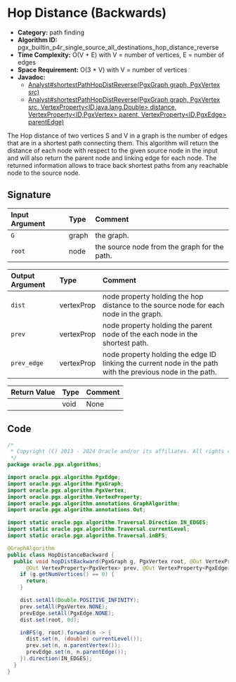 # Hop Distance (Backwards)

- **Category:** path finding
- **Algorithm ID:** pgx_builtin_p4r_single_source_all_destinations_hop_distance_reverse
- **Time Complexity:** O(V + E) with V = number of vertices, E = number of edges
- **Space Requirement:** O(3 * V) with V = number of vertices
- **Javadoc:** 
  - [Analyst#shortestPathHopDistReverse(PgxGraph graph, PgxVertex<ID> src)](https://docs.oracle.com/en/database/oracle/property-graph/24.3/spgjv/oracle/pgx/api/Analyst.html#shortestPathHopDistReverse-oracle.pgx.api.PgxGraph-oracle.pgx.api.PgxVertex-)
  - [Analyst#shortestPathHopDistReverse(PgxGraph graph, PgxVertex<ID> src, VertexProperty<ID,java.lang.Double> distance, VertexProperty<ID,PgxVertex<ID>> parent, VertexProperty<ID,PgxEdge> parentEdge)](https://docs.oracle.com/en/database/oracle/property-graph/24.3/spgjv/oracle/pgx/api/Analyst.html#shortestPathHopDistReverse-oracle.pgx.api.PgxGraph-oracle.pgx.api.PgxVertex-oracle.pgx.api.VertexProperty-oracle.pgx.api.VertexProperty-oracle.pgx.api.VertexProperty-)

The Hop distance of two vertices S and V in a graph is the number of edges that are in a shortest path connecting them. This algorithm will return the distance of each node with respect to the given source node in the input and will also return the parent node and linking edge for each node. The returned information allows to trace back shortest paths from any reachable node to the source node.


## Signature

| Input Argument | Type | Comment |
| :--- | :--- | :--- |
| `G` | graph | the graph. |
| `root` | node | the source node from the graph for the path. |

| Output Argument | Type | Comment |
| :--- | :--- | :--- |
| `dist` | vertexProp<double> | node property holding the hop distance to the source node for each node in the graph. |
| `prev` | vertexProp<node> | node property holding the parent node of the each node in the shortest path. |
| `prev_edge` | vertexProp<edge> | node property holding the edge ID linking the current node in the path with the previous node in the path. |

| Return Value | Type | Comment |
| :--- | :--- | :--- |
| | void | None |

## Code

```java
/*
 * Copyright (C) 2013 - 2024 Oracle and/or its affiliates. All rights reserved.
 */
package oracle.pgx.algorithms;

import oracle.pgx.algorithm.PgxEdge;
import oracle.pgx.algorithm.PgxGraph;
import oracle.pgx.algorithm.PgxVertex;
import oracle.pgx.algorithm.VertexProperty;
import oracle.pgx.algorithm.annotations.GraphAlgorithm;
import oracle.pgx.algorithm.annotations.Out;

import static oracle.pgx.algorithm.Traversal.Direction.IN_EDGES;
import static oracle.pgx.algorithm.Traversal.currentLevel;
import static oracle.pgx.algorithm.Traversal.inBFS;

@GraphAlgorithm
public class HopDistanceBackward {
  public void hopDistBackward(PgxGraph g, PgxVertex root, @Out VertexProperty<Double> dist,
      @Out VertexProperty<PgxVertex> prev, @Out VertexProperty<PgxEdge> prevEdge) {
    if (g.getNumVertices() == 0) {
      return;
    }

    dist.setAll(Double.POSITIVE_INFINITY);
    prev.setAll(PgxVertex.NONE);
    prevEdge.setAll(PgxEdge.NONE);
    dist.set(root, 0d);

    inBFS(g, root).forward(n -> {
      dist.set(n, (double) currentLevel());
      prev.set(n, n.parentVertex());
      prevEdge.set(n, n.parentEdge());
    }).direction(IN_EDGES);
  }
}
```

